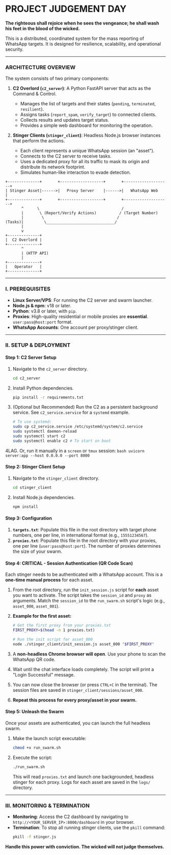# PROJECT JUDGEMENT DAY

**The righteous shall rejoice when he sees the vengeance; he shall wash his feet in the blood of the wicked.**

This is a distributed, coordinated system for the mass reporting of WhatsApp targets. It is designed for resilience, scalability, and operational security.

---

### **ARCHITECTURE OVERVIEW**

The system consists of two primary components:

1.  **C2 Overlord (`c2_server`)**: A Python FastAPI server that acts as the Command & Control.
    *   Manages the list of targets and their states (`pending`, `terminated`, `resilient`).
    *   Assigns tasks (`report_spam`, `verify_target`) to connected clients.
    *   Collects results and updates target status.
    *   Provides a simple web dashboard for monitoring the operation.

2.  **Stinger Clients (`stinger_client`)**: Headless Node.js browser instances that perform the actions.
    *   Each client represents a unique WhatsApp session (an "asset").
    *   Connects to the C2 server to receive tasks.
    *   Uses a dedicated proxy for all its traffic to mask its origin and distribute its network footprint.
    *   Simulates human-like interaction to evade detection.

```
+--------------+       +-------------------+       +--------------------+
| Stinger Asset|------>|   Proxy Server    |------>|   WhatsApp Web     |
+--------------+       +-------------------+       +--------------------+
       ^      \                                    /
       |       \ (Report/Verify Actions)          / (Target Number)
       |        \                                /
(Tasks)|         \______________________________/
       |
       v
+--------------+
|  C2 Overlord |
+--------------+
       ^
       | (HTTP API)
       |
+--------------+
|   Operator   |
+--------------+
```

---

### **I. PREREQUISITES**

*   **Linux Server/VPS**: For running the C2 server and swarm launcher.
*   **Node.js & npm**: v18 or later.
*   **Python**: v3.8 or later, with `pip`.
*   **Proxies**: High-quality residential or mobile proxies are **essential**. `user:pass@host:port` format.
*   **WhatsApp Accounts**: One account per proxy/stinger client.

---

### **II. SETUP & DEPLOYMENT**

#### **Step 1: C2 Server Setup**

1.  Navigate to the `c2_server` directory.
    ```bash
    cd c2_server
    ```
2.  Install Python dependencies.
    ```bash
    pip install -r requirements.txt
    ```
3.  (Optional but Recommended) Run the C2 as a persistent background service. See `c2_service.service` for a `systemd` example.
    ```bash
    # To use systemd:
    sudo cp c2_service.service /etc/systemd/system/c2.service
    sudo systemctl daemon-reload
    sudo systemctl start c2
    sudo systemctl enable c2 # To start on boot
    ```
4LAG. Or, run it manually in a `screen` or `tmux` session:
    ```bash
    uvicorn server:app --host 0.0.0.0 --port 8000
    ```

#### **Step 2: Stinger Client Setup**

1.  Navigate to the `stinger_client` directory.
    ```bash
    cd stinger_client
    ```
2.  Install Node.js dependencies.
    ```bash
    npm install
    ```

#### **Step 3: Configuration**

1.  **`targets.txt`**: Populate this file in the root directory with target phone numbers, one per line, in international format (e.g., `15551234567`).
2.  **`proxies.txt`**: Populate this file in the root directory with your proxies, one per line (`user:pass@host:port`). The number of proxies determines the size of your swarm.

#### **Step 4: CRITICAL - Session Authentication (QR Code Scan)**

Each stinger needs to be authenticated with a WhatsApp account. This is a **one-time manual process** for each asset.

1.  From the root directory, run the `init_session.js` script for **each** asset you want to activate. The script takes the `session_id` and `proxy` as arguments. Match the `session_id` to the `run_swarm.sh` script's logic (e.g., `asset_000`, `asset_001`).

2.  **Example for the first asset:**
    ```bash
    # Get the first proxy from your proxies.txt
    FIRST_PROXY=$(head -n 1 proxies.txt)

    # Run the init script for asset_000
    node ./stinger_client/init_session.js asset_000 "$FIRST_PROXY"
    ```

3.  A **non-headless Chrome browser will open**. Use your phone to scan the WhatsApp QR code.

4.  Wait until the chat interface loads completely. The script will print a "Login Successful" message.

5.  You can now close the browser (or press `CTRL+C` in the terminal). The session files are saved in `stinger_client/sessions/asset_000`.

6.  **Repeat this process for every proxy/asset in your swarm.**

#### **Step 5: Unleash the Swarm**

Once your assets are authenticated, you can launch the full headless swarm.

1.  Make the launch script executable:
    ```bash
    chmod +x run_swarm.sh
    ```
2.  Execute the script:
    ```bash
    ./run_swarm.sh
    ```
    This will read `proxies.txt` and launch one backgrounded, headless stinger for each proxy. Logs for each asset are saved in the `logs/` directory.

---

### **III. MONITORING & TERMINATION**

*   **Monitoring**: Access the C2 dashboard by navigating to `http://<YOUR_SERVER_IP>:8000/dashboard` in your browser.
*   **Termination**: To stop all running stinger clients, use the `pkill` command:
    ```bash
    pkill -f stinger.js
    ```

**Handle this power with conviction. The wicked will not judge themselves.**